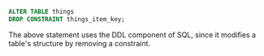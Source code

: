 ```sql
ALTER TABLE things
DROP CONSTRAINT things_item_key;
```

The above statement uses the DDL component of SQL, since it modifies a
table's structure by removing a constraint.